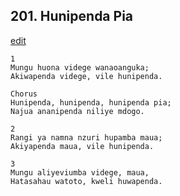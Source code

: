 ## 201. Hunipenda Pia
[edit](https://docs.google.com/document/d/1SGM6Rpec7GE9ez7pdiJ_Kbq2HUSaX8oS/edit?mode=html)




    1
    Mungu huona videge wanaoanguka;
    Akiwapenda videge, vile hunipenda.

    Chorus
    Hunipenda, hunipenda, hunipenda pia;
    Najua ananipenda niliye mdogo.

    2
    Rangi ya namna nzuri hupamba maua;
    Akiyapenda maua, vile hunipenda.

    3
    Mungu aliyeviumba videge, maua,
    Hatasahau watoto, kweli huwapenda.


